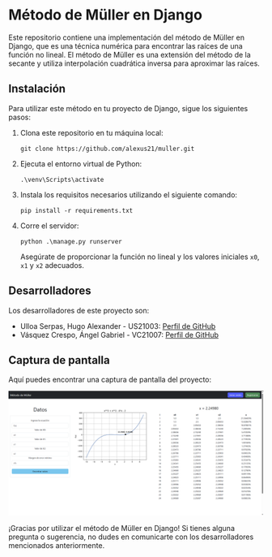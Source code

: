 # Método de Müller en Django

Este repositorio contiene una implementación del método de Müller en Django, que es una técnica numérica para encontrar las raíces de una función no lineal. El método de Müller es una extensión del método de la secante y utiliza interpolación cuadrática inversa para aproximar las raíces.

## Instalación
Para utilizar este método en tu proyecto de Django, sigue los siguientes pasos:

1. Clona este repositorio en tu máquina local: 
   ```
   git clone https://github.com/alexus21/muller.git
   ```

2. Ejecuta el entorno virtual de Python:
   ```
   .\venv\Scripts\activate
   ```

3. Instala los requisitos necesarios utilizando el siguiente comando:
   ```
   pip install -r requirements.txt
   ```

4. Corre el servidor:
   ```
   python .\manage.py runserver
   ```

   Asegúrate de proporcionar la función no lineal y los valores iniciales `x0`, `x1` y `x2` adecuados.

## Desarrolladores
Los desarrolladores de este proyecto son:

- Ulloa Serpas, Hugo Alexander - US21003: [Perfil de GitHub](https://github.com/alexus21)
- Vásquez Crespo, Ángel Gabriel - VC21007: [Perfil de GitHub](https://github.com/yurdeth)

## Captura de pantalla
Aquí puedes encontrar una captura de pantalla del proyecto:

![Captura de pantalla](https://raw.githubusercontent.com/alexus21/muller/main/2023-06-26_12-33.png)

¡Gracias por utilizar el método de Müller en Django! Si tienes alguna pregunta o sugerencia, no dudes en comunicarte con los desarrolladores mencionados anteriormente.

